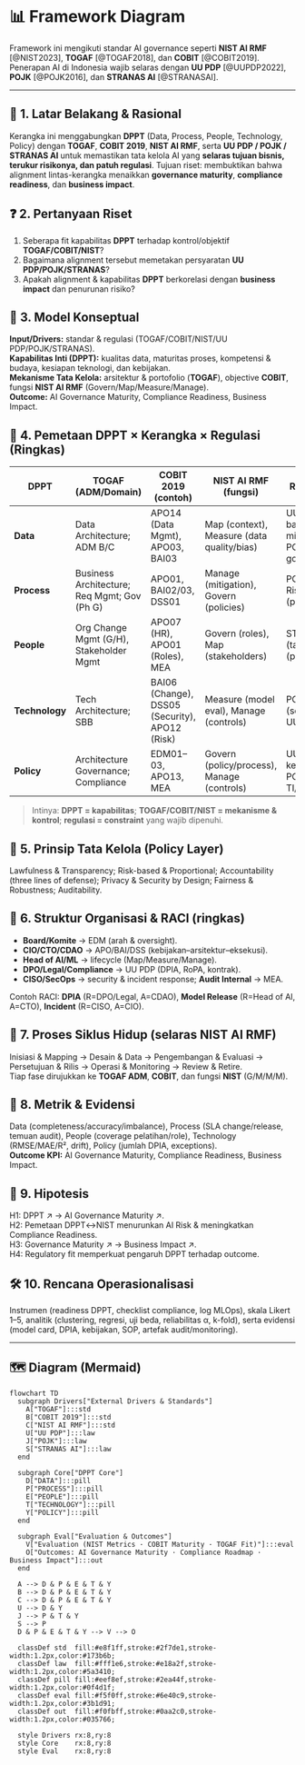 # 📊 Framework Diagram

Framework ini mengikuti standar AI governance seperti **NIST AI RMF** [@NIST2023], **TOGAF** [@TOGAF2018], dan **COBIT** [@COBIT2019].  
Penerapan AI di Indonesia wajib selaras dengan **UU PDP** [@UUPDP2022], **POJK** [@POJK2016], dan **STRANAS AI** [@STRANASAI].

---

## 🎯 1. Latar Belakang & Rasional
Kerangka ini menggabungkan **DPPT** (Data, Process, People, Technology, Policy) dengan **TOGAF**, **COBIT 2019**, **NIST AI RMF**, serta **UU PDP / POJK / STRANAS AI** untuk memastikan tata kelola AI yang **selaras tujuan bisnis, terukur risikonya, dan patuh regulasi**. Tujuan riset: membuktikan bahwa alignment lintas-kerangka menaikkan **governance maturity**, **compliance readiness**, dan **business impact**.

## ❓ 2. Pertanyaan Riset
1) Seberapa fit kapabilitas **DPPT** terhadap kontrol/objektif **TOGAF/COBIT/NIST**?  
2) Bagaimana alignment tersebut memetakan persyaratan **UU PDP/POJK/STRANAS**?  
3) Apakah alignment & kapabilitas **DPPT** berkorelasi dengan **business impact** dan penurunan risiko?

## 🧩 3. Model Konseptual
**Input/Drivers:** standar & regulasi (TOGAF/COBIT/NIST/UU PDP/POJK/STRANAS).  
**Kapabilitas Inti (DPPT):** kualitas data, maturitas proses, kompetensi & budaya, kesiapan teknologi, dan kebijakan.  
**Mekanisme Tata Kelola:** arsitektur & portofolio (**TOGAF**), objective **COBIT**, fungsi **NIST AI RMF** (Govern/Map/Measure/Manage).  
**Outcome:** AI Governance Maturity, Compliance Readiness, Business Impact.

## 🔗 4. Pemetaan DPPT × Kerangka × Regulasi (Ringkas)

| DPPT | TOGAF (ADM/Domain) | COBIT 2019 (contoh) | NIST AI RMF (fungsi) | Regulasi (contoh) | Evidence kunci |
|---|---|---|---|---|---|
| **Data** | Data Architecture; ADM B/C | APO14 (Data Mgmt), APO03, BAI03 | Map (context), Measure (data quality/bias) | UU PDP (lawful basis, minimization), POJK (data governance) | Data catalog, lineage, DQ KPI, DPIA, RoPA |
| **Process** | Business Architecture; Req Mgmt; Gov (Ph G) | APO01, BAI02/03, DSS01 | Manage (mitigation), Govern (policies) | POJK MR (ERM & IT Risk), UU PDP (privacy by design) | SOP, AI risk register, change/release, incident/DR |
| **People** | Org Change Mgmt (G/H), Stakeholder Mgmt | APO07 (HR), APO01 (Roles), MEA | Govern (roles), Map (stakeholders) | STRANAS AI (talenta), UU PDP (pelatihan PII) | RACI, Komite AI, pelatihan, CoE |
| **Technology** | Tech Architecture; SBB | BAI06 (Change), DSS05 (Security), APO12 (Risk) | Measure (model eval), Manage (controls) | POJK TIK (security/reliability), UU PDP (security) | Model cards, eval reports, MLOps, security controls |
| **Policy** | Architecture Governance; Compliance | EDM01–03, APO13, MEA | Govern (policy/process), Manage (controls) | UU PDP (DPO, kebijakan PII), POJK (kebijakan TI/risiko) | AI/Data policy, DPIA std, retention, audit trail |

> Intinya: **DPPT = kapabilitas**; **TOGAF/COBIT/NIST = mekanisme & kontrol**; **regulasi = constraint** yang wajib dipenuhi.

## 🧭 5. Prinsip Tata Kelola (Policy Layer)
Lawfulness & Transparency; Risk-based & Proportional; Accountability (three lines of defense); Privacy & Security by Design; Fairness & Robustness; Auditability.

## 🏢 6. Struktur Organisasi & RACI (ringkas)
- **Board/Komite** → EDM (arah & oversight).  
- **CIO/CTO/CDAO** → APO/BAI/DSS (kebijakan–arsitektur–eksekusi).  
- **Head of AI/ML** → lifecycle (Map/Measure/Manage).  
- **DPO/Legal/Compliance** → UU PDP (DPIA, RoPA, kontrak).  
- **CISO/SecOps** → security & incident response; **Audit Internal** → MEA.

Contoh RACI: **DPIA** (R=DPO/Legal, A=CDAO), **Model Release** (R=Head of AI, A=CTO), **Incident** (R=CISO, A=CIO).

## 🔄 7. Proses Siklus Hidup (selaras NIST AI RMF)
Inisiasi & Mapping → Desain & Data → Pengembangan & Evaluasi → Persetujuan & Rilis → Operasi & Monitoring → Review & Retire.  
Tiap fase dirujukkan ke **TOGAF ADM**, **COBIT**, dan fungsi **NIST** (G/M/M/M).

## 📏 8. Metrik & Evidensi
Data (completeness/accuracy/imbalance), Process (SLA change/release, temuan audit), People (coverage pelatihan/role), Technology (RMSE/MAE/R², drift), Policy (jumlah DPIA, exceptions).  
**Outcome KPI:** AI Governance Maturity, Compliance Readiness, Business Impact.

## 🧪 9. Hipotesis
H1: DPPT ↗ → AI Governance Maturity ↗.  
H2: Pemetaan DPPT↔NIST menurunkan AI Risk & meningkatkan Compliance Readiness.  
H3: Governance Maturity ↗ → Business Impact ↗.  
H4: Regulatory fit memperkuat pengaruh DPPT terhadap outcome.

## 🛠️ 10. Rencana Operasionalisasi
Instrumen (readiness DPPT, checklist compliance, log MLOps), skala Likert 1–5, analitik (clustering, regresi, uji beda, reliabilitas α, k-fold), serta evidensi (model card, DPIA, kebijakan, SOP, artefak audit/monitoring).

---

## 🗺️ Diagram (Mermaid)

```mermaid
flowchart TD
  subgraph Drivers["External Drivers & Standards"]
    A["TOGAF"]:::std
    B["COBIT 2019"]:::std
    C["NIST AI RMF"]:::std
    U["UU PDP"]:::law
    J["POJK"]:::law
    S["STRANAS AI"]:::law
  end

  subgraph Core["DPPT Core"]
    D["DATA"]:::pill
    P["PROCESS"]:::pill
    E["PEOPLE"]:::pill
    T["TECHNOLOGY"]:::pill
    Y["POLICY"]:::pill
  end

  subgraph Eval["Evaluation & Outcomes"]
    V["Evaluation (NIST Metrics · COBIT Maturity · TOGAF Fit)"]:::eval
    O["Outcomes: AI Governance Maturity · Compliance Roadmap · Business Impact"]:::out
  end

  A --> D & P & E & T & Y
  B --> D & P & E & T & Y
  C --> D & P & E & T & Y
  U --> D & Y
  J --> P & T & Y
  S --> P
  D & P & E & T & Y --> V --> O

  classDef std  fill:#e8f1ff,stroke:#2f7de1,stroke-width:1.2px,color:#173b6b;
  classDef law  fill:#fff1e6,stroke:#e18a2f,stroke-width:1.2px,color:#5a3410;
  classDef pill fill:#eef8ef,stroke:#2ea44f,stroke-width:1.2px,color:#0f4d1f;
  classDef eval fill:#f5f0ff,stroke:#6e40c9,stroke-width:1.2px,color:#3b1d91;
  classDef out  fill:#f0fbff,stroke:#0aa2c0,stroke-width:1.2px,color:#035766;

  style Drivers rx:8,ry:8
  style Core    rx:8,ry:8
  style Eval    rx:8,ry:8
```